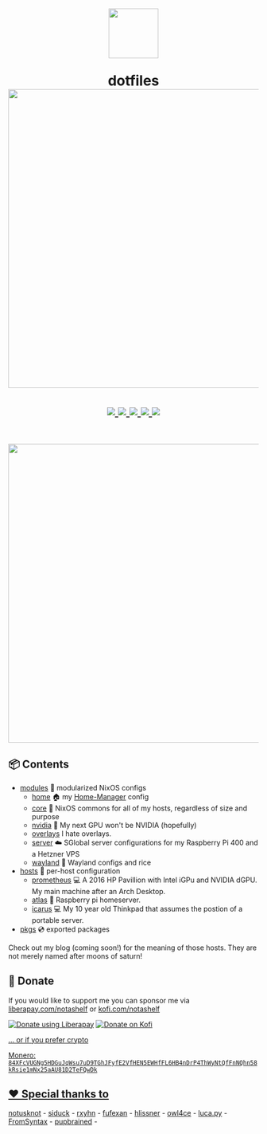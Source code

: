 <h1 align="center">
  <img src="https://camo.githubusercontent.com/8c73ac68e6db84a5c58eef328946ba571a92829b3baaa155b7ca5b3521388cc9/68747470733a2f2f692e696d6775722e636f6d2f367146436c41312e706e67" width="100px" /> <br>
  
  dotfiles <br>
  <img src="https://raw.githubusercontent.com/catppuccin/catppuccin/main/assets/palette/macchiato.png" width="600px" /> <br>
  <div align="center">

  <div align="center">
   <p></p>
   <a href="">
      <img src="https://img.shields.io/github/issues/notashelf/dotfiles?color=fab387&labelColor=303446&style=for-the-badge">
   </a>
   <a href="https://github.com/notashelf/dotfiles/stargazers">
      <img src="https://img.shields.io/github/stars/notashelf/dotfiles?color=ca9ee6&labelColor=303446&style=for-the-badge">
   </a>
   <a href="https://github.com/notashelf/dotfiles/">
      <img src="https://img.shields.io/github/repo-size/notashelf/dotfiles?color=ea999c&labelColor=303446&style=for-the-badge">
   </a>
   <a href="https://github.com/notashelf/dotfiles/blob/main/LICENSE">
    <img src="https://img.shields.io/static/v1.svg?style=for-the-badge&label=License&message=GPL-3&logoColor=ca9ee6&colorA=313244&colorB=cba6f7"/>
   </a>
   <a href="https://liberapay.com/notashelf/donate"><img src="https://img.shields.io/liberapay/patrons/notashelf.svg?logo=liberapay?color=e5c890&labelColor=303446&style=for-the-badge"></a>
   <br>
</div>
</h1>

<br>
</div>

<p align="center">
<img src="https://media.discordapp.net/attachments/1020403449092911186/1024341925630844939/unknown.png?width=1122&height=631" width="600" alt="" />
</p>

## 📦 Contents

- [modules](modules) 🍱 modularized NixOS configs
  - [home](modules/home) 🏠 my [Home-Manager](https://github.com/nix-community/home-manager) config
  - [core](modules/core) 🧠 NixOS commons for all of my hosts, regardless of size and purpose
  - [nvidia](modules/nvidia) 💚 My next GPU won't be NVIDIA (hopefully)
  - [overlays](modules/overlays) I hate overlays.
  - [server](modules/server) ☁️ SGlobal server configurations for my Raspberry Pi 400 and a Hetzner VPS
  - [wayland](modules/wayland) 🚀 Wayland configs and rice
- [hosts](hosts) 🌳 per-host configuration
  - [prometheus](hosts/prometheus) 💻 A 2016 HP Pavillion with Intel iGPu and NVIDIA dGPU. My main machine after an Arch Desktop.
  - [atlas](hosts/atlas) 🍓 Raspberry pi homeserver.
  - [icarus](hosts/icarus) 💻 My 10 year old Thinkpad that assumes the postion of a portable server.
- [pkgs](pkgs) 💿 exported packages

Check out my blog (coming soon!) for the meaning of those hosts. They are not merely named after moons of saturn!

## 💛 Donate

If you would like to support me you can sponsor me via [liberapay.com/notashelf](https://en.liberapay.com/notashelf/) or [kofi.com/notashelf](https://kofi.com/notashelf)

<a href="https://liberapay.com/notashelf/donate"><img alt="Donate using Liberapay" src="https://liberapay.com/assets/widgets/donate.svg"></a>
<a href="https://kofi.com/notashelf/donate"><img alt="Donate on Kofi" src="">

... or if you prefer crypto

Monero: `84XFcVUGNg5HDGuJqWsu7uD9TGhJFyfE2VfHEN5EWHfFL6HB4nDrP4ThWyNtQfFnNQhn58kRsie1mNx25aAU81D2TeFQwDk`

## ❤️ Special thanks to

[notusknot](https://github.com/notusknot) -
[siduck](https://github.com/siduck) -
[rxyhn](https://github.com/rxyhn) -
[fufexan](https://github.com/fufexan) -
[hlissner](https://github.com/hlissner) -
[owl4ce](https://github.com/owl4ce) -
[luca.py](https://gitlab.com/luca.py/) -
[FromSyntax](https://github.com/FromSyntax) -
[pupbrained](https://github.com/pupbrained) -
